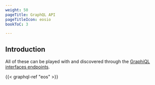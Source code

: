```yaml
---
weight: 50
pageTitle: GraphQL API
pageTitleIcon: eosio
bookToC: 3

---
```


## Introduction

All of these can be played with and discovered through the
[GraphiQL interfaces endpoints](../endpoints).


{{< graphql-ref "eos" >}}
